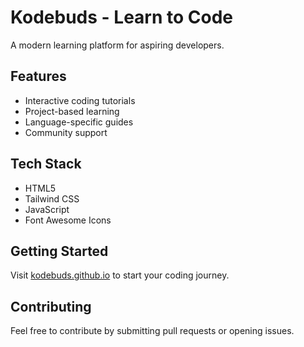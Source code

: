 # Kodebuds - Learn to Code

A modern learning platform for aspiring developers.

## Features

- Interactive coding tutorials
- Project-based learning
- Language-specific guides
- Community support

## Tech Stack

- HTML5
- Tailwind CSS
- JavaScript
- Font Awesome Icons

## Getting Started

Visit [kodebuds.github.io](https://kodebuds.github.io) to start your coding journey.

## Contributing

Feel free to contribute by submitting pull requests or opening issues.
